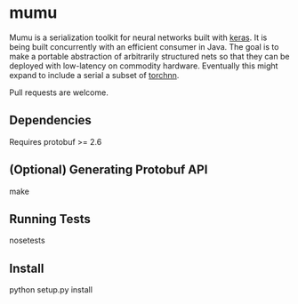 # mumu 

Mumu is a serialization toolkit for neural networks built with [keras][0].
It is being built concurrently with an efficient consumer in Java. The goal
is to make a portable abstraction of arbitrarily structured nets so that they
can be deployed with low-latency on commodity hardware. Eventually this might
expand to include a serial a subset of [torchnn][1].

Pull requests are welcome.

Dependencies
------------
Requires protobuf >= 2.6

(Optional) Generating Protobuf API
----------------------------------
make

Running Tests
-------------
nosetests

Install
-------
python setup.py install

[0]: https://github.com/fchollet/keras
[1]: https://github.com/torch/nn
